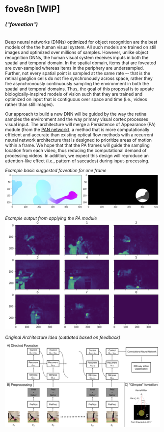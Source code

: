 # fove8n [WIP]
### _("foveation")_
#

Deep neural networks (DNNs) optimized for object recognition are the best models of the the human visual system. All such models are trained on still images and optimized over millions of samples. However, unlike object recognition DNNs, the human visual system receives inputs in both the spatial and temporal domain. In the spatial domain, items that are foveated are over-sampled whereas items in the periphery are undersampled. Further, not every spatial point is sampled at the same rate -- that is the retinal ganglion cells do not fire synchronously across space, rather they fire asynchronously continuously sampling the environment in both the spatial and temporal domains. Thus, the goal of this proposal is to update biologically-inspired models of vision such that they are trained and optimized on input that is contiguous over space and time (i.e., videos rather than still images).

Our approach to build a new DNN will be guided by the way the retina samples the environment and the way primary visual cortex processes visual input. The architecture will merge a Persistence of Appearance (PA) module (from the [PAN network](https://github.com/zhang-can/PAN-PyTorch)), a method that is more computationally efficient and accurate than existing optical flow methods with a recurrent neural network architecture that is designed to prioritize areas of motion within a frame. We hope that that the PA frames will guide the sampling location from each video, thus reducing the computational demand of processing videos. In addition, we expect this design will reproduce an attention-like effect (i.e., pattern of saccades) during input-processing.

*Example basic suggested foveation for one frame*
![Example basic suggested foveation for one frame](resources/fove8n_mask.png)

*Example output from applying the PA module*
![Example output from applying the PA module](resources/example_pa_module_output.png)

*Original Architecture Idea (outdated based on feedback)*
![Original Architecture Idea](resources/original_architecture_idea.jpeg)